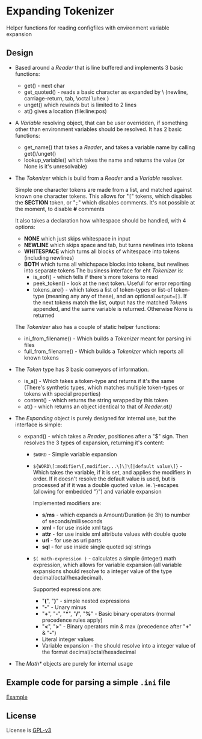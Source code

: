 # Expanding Tokenizer

Helper functions for reading configfiles with environment variable expansion

## Design

* Based around a *Reader* that is line buffered and implements 3 basic functions:
  * get() - next char
  * get_quoted() - reads a basic character as expanded by \\ (newline, carriage-return, tab, \\octal \\uhex ) 
  * unget() which rewinds but is limited to 2 lines
  * at() gives a location (file:line:pos)
* A *Variable* resolving object, that can be user overridden, if something other than environment variables should be
  resolved. It has 2 basic functions:
  * get_name() that takes a *Reader*, and takes a variable name by calling get()/unget()
  * lookup_variable() which takes the name and returns the value (or None is it's unresolvable)
* The *Tokenizer* which is build from a *Reader* and a *Variable* resolver.

  Simple one character tokens are made from a list, and matched against known one character tokens. This allows for
  "`[`" tokens, which disables the **SECTION** token, or "`;`" which disables comments. It's not possible at the moment,
  to disable **#** comments
  
  It also takes a declaration how whitespace should be handled, with 4 options:
  * **NONE** which just skips whitespace in input
  * **NEWLINE** which skips space and tab, but turns newlines into tokens
  * **WHITESPACE** which turns all blocks of whitespace into tokens (including newlines)
  * **BOTH** which turns all whichspace blocks into tokens, but newlines into separate tokens
  The business interface for eht *Tokenizer* is:
    * is_eof() - which tells if there's more tokens to read
    * peek_token() - look at the next token. Usefull for error reporting
    * tokens_are() - which takes a list of token-types or list-of token-type (meaning any any of these), and an optional
      `output=[]`. If the next tokens match the list, output has the matched *Token*s appended, and the same variable is
      returned. Otherwise None is returned
  
  The *Tokenizer* also has a couple of  static helper functions:
   * ini_from_filename() - Which builds a *Tokenizer* meant for parsing ini files
   * full_from_filename() - Which builds a *Tokenizer* which reports all known tokens 
   
  
* The *Token* type has 3 basic conveyors of information.
  * is_a() - Which takes a token-type and returns if it's the same (There's synthetic types, which matches multiple
    token-types or tokens with special properties)
  * content() - which returns the string wrapped by this token
  * at() - which returns an object identical to that of *Reader.at()*
  
* The *Expanding* object is purely designed for internal use, but the interface is simple:
  * expand() - which takes a *Reader*, positiones after a "$" sign. Then resolves the 3 types of expansion, returning it's
    content:
    * `$WORD` - Simple variable expansion
    * `${WORD\[:modifier\[,modifier...\]\]\[|default value\]}` - Which takes the variable, if it is set, and applies the
      modifiers in order. If it doesn't resolve the default value is used, but is processed af if it was a double
      quoted value. ie. \\-escapes (allowing for embedded "}") and variable expansion
      
      Implemented modifiers are:
      * **s**/**ms** - which expands a Amount/Duration (ie 3h) to number of seconds/milliseconds
      * **xml** - for use inside xml tags
      * **attr** - for use inside xml attribute values with double quote
      * **uri** - for use as uri parts
      * **sql** - for use inside single quoted sql strings
    * `$( math-expression )` - calculates a simple (integer) math expression, which allows for variable expansion (all
      variable expansions should resolve to a integer value of the type decimal/octal/hexadecimal).
      
      Supported expressions are:
      * "**(**", "**)**" - simple nested expressions
      * "**-**" - Unary minus
      * "**+**", "**-**", "__*__", "**/**", "**%**" - Basic binary operators (normal precedence rules apply)
      * "**<**", "**>**" -  Binary operators min & max (precedence after "**+**" & "**-**")
      * Literal integer values
      * Variable expansion - the should resolve into a integer value of the format decimal/octal/hexadecimal
* The _Math*_ objects are purely for internal usage

## Example code for parsing a simple `.ini` file

[Example](https://github.com/kosmisk-dk/python-expanding-tokenizer/tree/master/expanding/example)

## License

License is [GPL-v3](https://www.gnu.org/licenses/gpl-3.0.txt)
